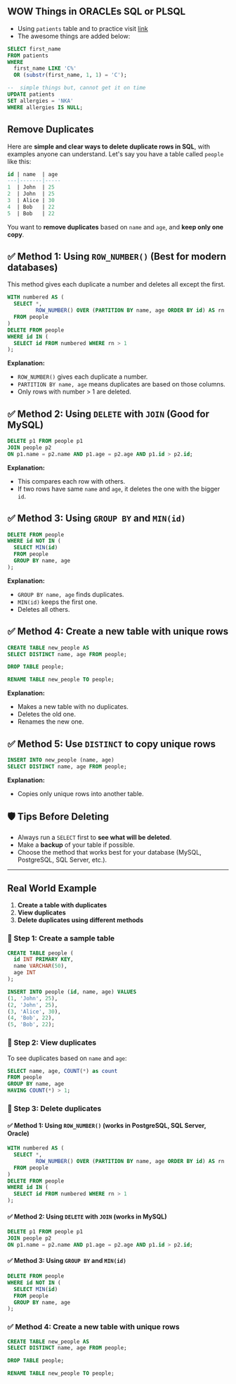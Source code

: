 ## WOW Things in ORACLEs SQL or PLSQL
* Using `patients` table and to practice visit [link](https://www.sql-practice.com/)
* The awesome things are added below:
```sql
SELECT first_name
FROM patients
WHERE
  first_name LIKE 'C%'
  OR (substr(first_name, 1, 1) = 'C');

--  simple things but, cannot get it on time
UPDATE patients
SET allergies = 'NKA'
WHERE allergies IS NULL;
```

## Remove Duplicates

Here are **simple and clear ways to delete duplicate rows in SQL**, with examples anyone can understand. Let's say you have a table called `people` like this:

```sql
id | name  | age
---|-------|-----
1  | John  | 25
2  | John  | 25
3  | Alice | 30
4  | Bob   | 22
5  | Bob   | 22
```

You want to **remove duplicates** based on `name` and `age`, and **keep only one copy**.

## ✅ Method 1: Using `ROW_NUMBER()` (Best for modern databases)

This method gives each duplicate a number and deletes all except the first.

```sql
WITH numbered AS (
  SELECT *,
         ROW_NUMBER() OVER (PARTITION BY name, age ORDER BY id) AS rn
  FROM people
)
DELETE FROM people
WHERE id IN (
  SELECT id FROM numbered WHERE rn > 1
);
```

**Explanation:**
- `ROW_NUMBER()` gives each duplicate a number.
- `PARTITION BY name, age` means duplicates are based on those columns.
- Only rows with number > 1 are deleted.

## ✅ Method 2: Using `DELETE` with `JOIN` (Good for MySQL)

```sql
DELETE p1 FROM people p1
JOIN people p2
ON p1.name = p2.name AND p1.age = p2.age AND p1.id > p2.id;
```

**Explanation:**
- This compares each row with others.
- If two rows have same `name` and `age`, it deletes the one with the bigger `id`.

## ✅ Method 3: Using `GROUP BY` and `MIN(id)`

```sql
DELETE FROM people
WHERE id NOT IN (
  SELECT MIN(id)
  FROM people
  GROUP BY name, age
);
```

**Explanation:**
- `GROUP BY name, age` finds duplicates.
- `MIN(id)` keeps the first one.
- Deletes all others.

## ✅ Method 4: Create a new table with unique rows

```sql
CREATE TABLE new_people AS
SELECT DISTINCT name, age FROM people;

DROP TABLE people;

RENAME TABLE new_people TO people;
```

**Explanation:**
- Makes a new table with no duplicates.
- Deletes the old one.
- Renames the new one.

## ✅ Method 5: Use `DISTINCT` to copy unique rows

```sql
INSERT INTO new_people (name, age)
SELECT DISTINCT name, age FROM people;
```

**Explanation:**
- Copies only unique rows into another table.

## 🛡️ Tips Before Deleting
- Always run a `SELECT` first to **see what will be deleted**.
- Make a **backup** of your table if possible.
- Choose the method that works best for your database (MySQL, PostgreSQL, SQL Server, etc.).

---

## Real World Example

1. **Create a table with duplicates**
2. **View duplicates**
3. **Delete duplicates using different methods**

### 🧪 Step 1: Create a sample table

```sql
CREATE TABLE people (
  id INT PRIMARY KEY,
  name VARCHAR(50),
  age INT
);

INSERT INTO people (id, name, age) VALUES
(1, 'John', 25),
(2, 'John', 25),
(3, 'Alice', 30),
(4, 'Bob', 22),
(5, 'Bob', 22);
```

### 👀 Step 2: View duplicates

To see duplicates based on `name` and `age`:

```sql
SELECT name, age, COUNT(*) as count
FROM people
GROUP BY name, age
HAVING COUNT(*) > 1;
```

### 🧹 Step 3: Delete duplicates

#### ✅ Method 1: Using `ROW_NUMBER()` (works in PostgreSQL, SQL Server, Oracle)

```sql
WITH numbered AS (
  SELECT *,
         ROW_NUMBER() OVER (PARTITION BY name, age ORDER BY id) AS rn
  FROM people
)
DELETE FROM people
WHERE id IN (
  SELECT id FROM numbered WHERE rn > 1
);
```

#### ✅ Method 2: Using `DELETE` with `JOIN` (works in MySQL)

```sql
DELETE p1 FROM people p1
JOIN people p2
ON p1.name = p2.name AND p1.age = p2.age AND p1.id > p2.id;
```

#### ✅ Method 3: Using `GROUP BY` and `MIN(id)`

```sql
DELETE FROM people
WHERE id NOT IN (
  SELECT MIN(id)
  FROM people
  GROUP BY name, age
);
```

### ✅ Method 4: Create a new table with unique rows

```sql
CREATE TABLE new_people AS
SELECT DISTINCT name, age FROM people;

DROP TABLE people;

RENAME TABLE new_people TO people;
```

